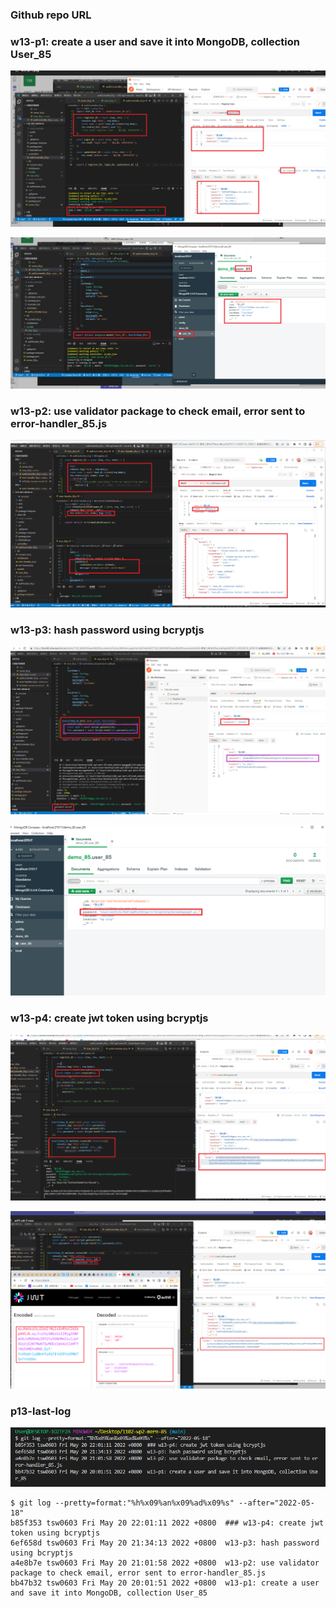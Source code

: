 ### Github repo URL

### w13-p1: create a user and save it into MongoDB, collection User_85

![](w13-p1-1.png)

![](w13-p1-2.png)

### w13-p2: use validator package to check email, error sent to error-handler_85.js

![](w13-p2.png)

### w13-p3: hash password using bcryptjs

![](w13-p3-1.png)

![](w13-p3-2.png)

### w13-p4: create jwt token using bcryptjs

![](w13-p4-1.png)

![](w13-p4-2.png)

### p13-last-log

![](w13-last-log.png)

```
$ git log --pretty=format:"%h%x09%an%x09%ad%x09%s" --after="2022-05-18"
b85f353 tsw0603 Fri May 20 22:01:11 2022 +0800  ### w13-p4: create jwt token using bcryptjs
6ef658d tsw0603 Fri May 20 21:34:13 2022 +0800  w13-p3: hash password using bcryptjs
a4e8b7e tsw0603 Fri May 20 21:01:58 2022 +0800  w13-p2: use validator package to check email, error sent to error-handler_85.js
bb47b32 tsw0603 Fri May 20 20:01:51 2022 +0800  w13-p1: create a user and save it into MongoDB, collection User_85
```
